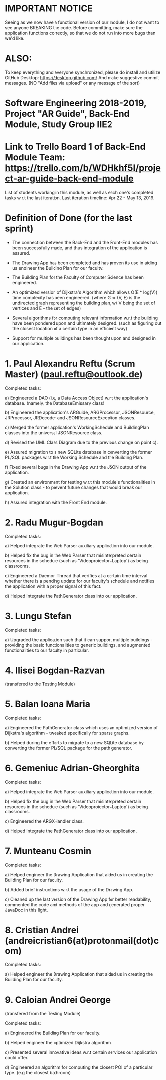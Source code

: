 # IMPORTANT NOTICE
Seeing as we now have a functional version of our module, I do not want to see anyone BREAKING the code.
Before committing, make sure the application functions correctly, so that we do not run into more bugs than we'd like.

# ALSO:
To keep everything and everyone synchronized, please do install and utilize GitHub Desktop: https://desktop.github.com/
And make suggestive commit messages. (NO "Add files via upload" or any message of the sort)

# Software Engineering 2018-2019, Project "AR Guide", Back-End Module, Study Group IIE2

# Link to Trello Board 1 of Back-End Module Team: https://trello.com/b/WDHkhf5I/project-ar-guide-back-end-module

List of students working in this module, as well as each one's completed tasks w.r.t the last iteration.
Last iteration timeline: Apr 22 - May 13, 2019.

# Definition of Done (for the last sprint)
- The connection between the Back-End and the Front-End modules has been successfully made, and thus integration of the application is assured.

- The Drawing App has been completed and has proven its use in aiding us engineer the Building Plan for our faculty.

- The Building Plan for the Faculty of Computer Science has been engineered.

- An optimized version of Dijkstra's Algorithm which allows O(E * log(V)) time complexity has been engineered. (where G := (V, E) is the undirected graph representing the building plan, w/ V being the set of vertices and E - the set of edges)

- Several algorithms for computing relevant information w.r.t the building have been pondered upon and ultimately designed. (such as figuring out the closest location of a certain type in an efficient way)

- Support for multiple buildings has been thought upon and designed in our application.

# 1. Paul Alexandru Reftu (Scrum Master) (paul.reftu@outlook.de)
Completed tasks:

  a) Engineered a DAO (i.e, a Data Access Object) w.r.t the application's database. (namely, the DatabaseEmissary class)
  
  b) Engineered the application's ARGuide, ARGProcessor, JSONResource, JRProcessor, JRDecoder and JSONResourceException classes.
  
  c) Merged the former application's WorkingSchedule and BuildingPlan classes into the universal JSONResource class.
  
  d) Revised the UML Class Diagram due to the previous change on point c).
  
  e) Assured migration to a new SQLite database in converting the former PL/SQL packages w.r.t the Working Schedule and the Building Plan.
  
  f) Fixed several bugs in the Drawing App w.r.t the JSON output of the application.
  
  g) Created an environment for testing w.r.t this module's functionalities in the Solution class - to prevent future changes that would break our application.
  
  h) Assured integration with the Front End module.
  
# 2. Radu Mugur-Bogdan
Completed tasks:

  a) Helped integrate the Web Parser auxiliary application into our module.
  
  b) Helped fix the bug in the Web Parser that misinterpreted certain resources in the schedule (such as 'Videoproiector+Laptop') as being classrooms.
  
  c) Engineered a Daemon Thread that verifies at a certain time interval whether there is a pending update for our faculty's schedule and notifies the application with a proper signal of this fact.
  
  d) Helped integrate the PathGenerator class into our application.

# 3. Lungu Stefan
Completed tasks:

  a) Upgraded the application such that it can support multiple buildings - providing the basic functionalities to generic buildings, and augmented functionalities to our faculty in particular.

# 4. Ilisei Bogdan-Razvan
(transfered to the Testing Module)
  
# 5. Balan Ioana Maria
Completed tasks:

  a) Engineered the PathGenerator class which uses an optimized version of Dijkstra's algorithm - tweaked specifically for sparse graphs.
  
  b) Helped during the efforts to migrate to a new SQLite database by converting the former PL/SQL package for the path generator.

# 6. Gemeniuc Adrian-Gheorghita
Completed tasks:

  a) Helped integrate the Web Parser auxiliary application into our module.
  
  b) Helped fix the bug in the Web Parser that misinterpreted certain resources in the schedule (such as 'Videoproiector+Laptop') as being classrooms.
  
  c) Engineered the ARGXHandler class.
  
  d) Helped integrate the PathGenerator class into our application.

# 7. Munteanu Cosmin
Completed tasks:

  a) Helped engineer the Drawing Application that aided us in creating the Building Plan for our faculty.
  
  b) Added brief instructions w.r.t the usage of the Drawing App.
  
  c) Cleaned up the last version of the Drawing App for better readability, commented the code and methods of the app and generated proper JavaDoc in this light.

# 8. Cristian Andrei (andreicristian6(at)protonmail(dot)com)
Completed tasks:

  a) Helped engineer the Drawing Application that aided us in creating the Building Plan for our faculty.
  
# 9. Caloian Andrei George
(transfered from the Testing Module)

Completed tasks:

  a) Engineered the Building Plan for our faculty.
  
  b) Helped engineer the optimized Dijkstra algorithm.
  
  c) Presented several innovative ideas w.r.t certain services our application could offer.
  
  d) Engineered an algorithm for computing the closest POI of a particular type. (e.g the closest bathroom)
